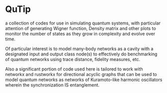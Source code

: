 # QuTip
a collection of codes for use in simulating quantum systems, with particular attention of generating Wigner function, Density matrix and other plots to monitor the number of states as they grow in complexity and evolve over time. 

Of particular interest is to model many-body networks as a cavity with a designated input and output class node(s) to effectively do benchmarking of quantum networks using trace distance, fidelity measures, etc. 

Also a significant portion of code used here is tailored to work with networkx and rustworkx for directional acyclic graphs that can be used to model quantum networks as networks of Kuramoto-like harmonic oscillators wherein the synchronization IS entanglement.
